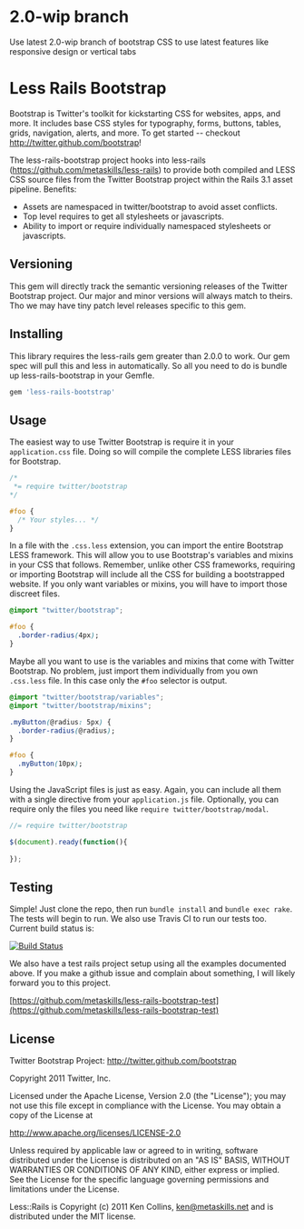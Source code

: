 # 2.0-wip branch

Use latest 2.0-wip branch of bootstrap CSS to use latest features like responsive design or vertical tabs


# Less Rails Bootstrap

Bootstrap is Twitter's toolkit for kickstarting CSS for websites, apps, and more. It includes base CSS styles for typography, forms, buttons, tables, grids, navigation, alerts, and more. To get started -- checkout http://twitter.github.com/bootstrap!

The less-rails-bootstrap project hooks into less-rails (https://github.com/metaskills/less-rails) to provide both compiled and LESS CSS source files from the Twitter Bootstrap project within the Rails 3.1 asset pipeline. Benefits:

* Assets are namespaced in twitter/bootstrap to avoid asset conflicts.
* Top level requires to get all stylesheets or javascripts.
* Ability to import or require individually namespaced stylesheets or javascripts.


## Versioning

This gem will directly track the semantic versioning releases of the Twitter Bootstrap project. Our major and minor versions will always match to theirs. Tho we may have tiny patch level releases specific to this gem.


## Installing

This library requires the less-rails gem greater than 2.0.0 to work. Our gem spec will pull this and less in automatically. So all you need to do is bundle up less-rails-bootstrap in your Gemfle.

```ruby
gem 'less-rails-bootstrap'
```


## Usage

The easiest way to use Twitter Bootstrap is require it in your `application.css` file. Doing so will compile the complete LESS libraries files for Bootstrap.

```css
/*
 *= require twitter/bootstrap
*/

#foo {
  /* Your styles... */
}
```

In a file with the `.css.less` extension, you can import the entire Bootstrap LESS framework. This will allow you to use Bootstrap's variables and mixins in your CSS that follows. Remember, unlike other CSS frameworks, requiring or importing Bootstrap will include all the CSS for building a bootstrapped website. If you only want variables or mixins, you will have to import those discreet files.

```css
@import "twitter/bootstrap";

#foo {
  .border-radius(4px);
}
```

Maybe all you want to use is the variables and mixins that come with Twitter Bootstrap. No problem, just import them individually from you own `.css.less` file. In this case only the `#foo` selector is output.

```css
@import "twitter/bootstrap/variables";
@import "twitter/bootstrap/mixins";

.myButton(@radius: 5px) {
  .border-radius(@radius);
}

#foo {
  .myButton(10px);
}
```

Using the JavaScript files is just as easy. Again, you can include all them with a single directive from your `application.js` file. Optionally, you can require only the files you need like `require twitter/bootstrap/modal`.

```javascript
//= require twitter/bootstrap

$(document).ready(function(){
  
});
```


## Testing

Simple! Just clone the repo, then run `bundle install` and `bundle exec rake`. The tests will begin to run. We also use Travis CI to run our tests too. Current build status is:

[![Build Status](https://secure.travis-ci.org/metaskills/less-rails-bootstrap.png)](http://travis-ci.org/metaskills/less-rails-bootstrap)

We also have a test rails project setup using all the examples documented above. If you make a github issue and complain about something, I will likely forward you to this project.

[https://github.com/metaskills/less-rails-bootstrap-test](https://github.com/metaskills/less-rails-bootstrap-test)


## License

Twitter Bootstrap Project: http://twitter.github.com/bootstrap

Copyright 2011 Twitter, Inc.

Licensed under the Apache License, Version 2.0 (the "License");
you may not use this file except in compliance with the License.
You may obtain a copy of the License at

http://www.apache.org/licenses/LICENSE-2.0

Unless required by applicable law or agreed to in writing, software
distributed under the License is distributed on an "AS IS" BASIS,
WITHOUT WARRANTIES OR CONDITIONS OF ANY KIND, either express or implied.
See the License for the specific language governing permissions and
limitations under the License.

Less::Rails is Copyright (c) 2011 Ken Collins, <ken@metaskills.net> and is distributed under the MIT license.



